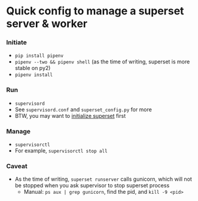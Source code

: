 # Quick config to manage a superset server & worker

### Initiate
- `pip install pipenv`
- `pipenv --two && pipenv shell` (as the time of writing, superset is more stable on py2)
- `pipenv install`

### Run
- `supervisord`
- See `supervisord.conf` and `superset_config.py` for more
- BTW, you may want to [initialize superset](http://airbnb.io/superset/installation.html#superset-installation-and-initialization) first

### Manage
- `supervisorctl`
- For example, `supervisorctl stop all`

### Caveat
- As the time of writing, `superset runserver` calls gunicorn, which will not be stopped when you ask supervisor to stop superset process
  - Manual: `ps aux | grep gunicorn`, find the pid, and `kill -9 <pid>`
